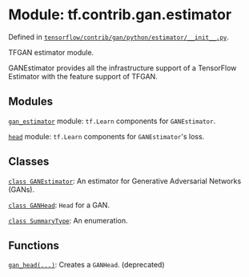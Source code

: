 <div itemscope itemtype="http://developers.google.com/ReferenceObject">
<meta itemprop="name" content="tf.contrib.gan.estimator" />
</div>

# Module: tf.contrib.gan.estimator



Defined in [`tensorflow/contrib/gan/python/estimator/__init__.py`](https://www.tensorflow.org/code/tensorflow/contrib/gan/python/estimator/__init__.py).

TFGAN estimator module.

GANEstimator provides all the infrastructure support of a TensorFlow Estimator
with the feature support of TFGAN.

## Modules

[`gan_estimator`](../../../tf/contrib/gan/estimator/gan_estimator.md) module: `tf.Learn` components for `GANEstimator`.

[`head`](../../../tf/contrib/gan/estimator/head.md) module: `tf.Learn` components for `GANEstimator`'s loss.

## Classes

[`class GANEstimator`](../../../tf/contrib/gan/estimator/GANEstimator.md): An estimator for Generative Adversarial Networks (GANs).

[`class GANHead`](../../../tf/contrib/gan/estimator/GANHead.md): `Head` for a GAN.

[`class SummaryType`](../../../tf/contrib/gan/estimator/SummaryType.md): An enumeration.

## Functions

[`gan_head(...)`](../../../tf/contrib/gan/estimator/gan_head.md): Creates a `GANHead`. (deprecated)

